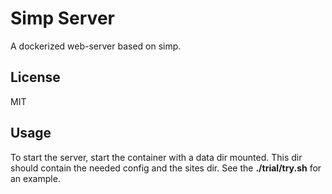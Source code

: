 # Simp Server

  A dockerized web-server based on simp.

## License

  MIT

## Usage

  To start the server, start the container with a data dir mounted. This dir should contain the needed config and the sites dir. See the **./trial/try.sh** for an example.
